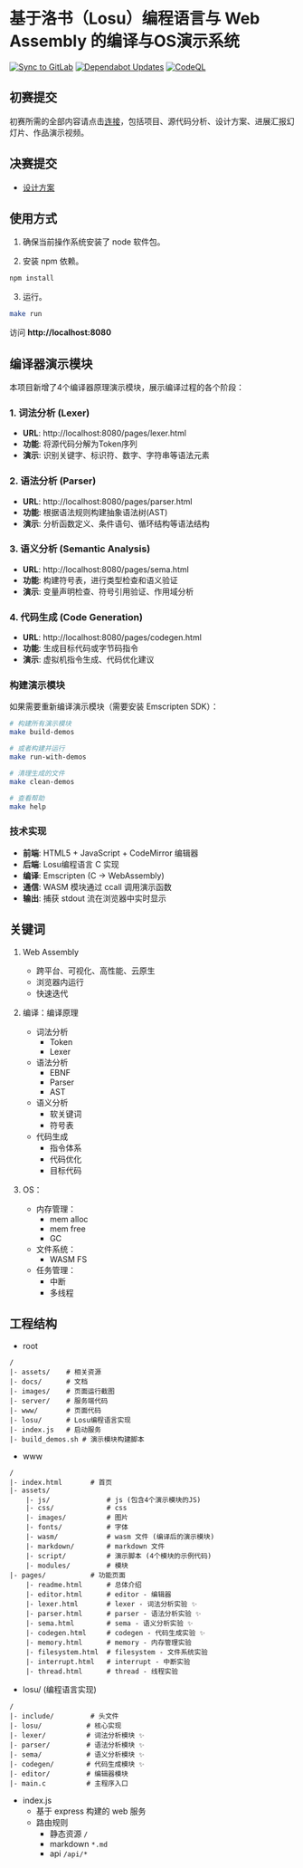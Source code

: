 # 基于洛书（Losu）编程语言与 Web Assembly 的编译与OS演示系统

[![Sync to GitLab](https://github.com/beatrice-os-team/live-code-platform/actions/workflows/mirror.yml/badge.svg)](https://github.com/beatrice-os-team/live-code-platform/actions/workflows/mirror.yml)
[![Dependabot Updates](https://github.com/beatrice-os-team/live-code-platform/actions/workflows/dependabot/dependabot-updates/badge.svg)](https://github.com/beatrice-os-team/live-code-platform/actions/workflows/dependabot/dependabot-updates)
[![CodeQL](https://github.com/beatrice-os-team/live-code-platform/actions/workflows/github-code-scanning/codeql/badge.svg)](https://github.com/beatrice-os-team/live-code-platform/actions/workflows/github-code-scanning/codeql)

## 初赛提交

初赛所需的全部内容请点击[连接](https://github.com/beatrice-os-team#%E5%88%9D%E8%B5%9B%E9%98%B6%E6%AE%B5)，包括项目、源代码分析、设计方案、进展汇报幻灯片、作品演示视频。

## 决赛提交

- [设计方案](https://beatrice-os-team.github.io/docs/final-design-plan/)

## 使用方式

1. 确保当前操作系统安装了 node 软件包。

2. 安装 npm 依赖。

```bash
npm install
```

3. 运行。

```bash
make run
```

访问 **http://localhost:8080**

## 编译器演示模块

本项目新增了4个编译器原理演示模块，展示编译过程的各个阶段：

### 1. 词法分析 (Lexer)
- **URL**: http://localhost:8080/pages/lexer.html
- **功能**: 将源代码分解为Token序列
- **演示**: 识别关键字、标识符、数字、字符串等语法元素

### 2. 语法分析 (Parser) 
- **URL**: http://localhost:8080/pages/parser.html
- **功能**: 根据语法规则构建抽象语法树(AST)
- **演示**: 分析函数定义、条件语句、循环结构等语法结构

### 3. 语义分析 (Semantic Analysis)
- **URL**: http://localhost:8080/pages/sema.html  
- **功能**: 构建符号表，进行类型检查和语义验证
- **演示**: 变量声明检查、符号引用验证、作用域分析

### 4. 代码生成 (Code Generation)
- **URL**: http://localhost:8080/pages/codegen.html
- **功能**: 生成目标代码或字节码指令
- **演示**: 虚拟机指令生成、代码优化建议

### 构建演示模块

如果需要重新编译演示模块（需要安装 Emscripten SDK）：

```bash
# 构建所有演示模块
make build-demos

# 或者构建并运行
make run-with-demos

# 清理生成的文件
make clean-demos

# 查看帮助
make help
```

### 技术实现

- **前端**: HTML5 + JavaScript + CodeMirror 编辑器
- **后端**: Losu编程语言 C 实现
- **编译**: Emscripten (C → WebAssembly)
- **通信**: WASM 模块通过 ccall 调用演示函数
- **输出**: 捕获 stdout 流在浏览器中实时显示

## 关键词
1. Web Assembly
    - 跨平台、可视化、高性能、云原生
    - 浏览器内运行
    - 快速迭代
2. 编译：编译原理
    - 词法分析
        - Token
        - Lexer
    - 语法分析
        - EBNF
        - Parser
        - AST
    - 语义分析
        - 软关键词
        - 符号表
    - 代码生成
        - 指令体系
        - 代码优化
        - 目标代码
    
3. OS：
    - 内存管理：
        - mem alloc
        - mem free
        - GC
    - 文件系统：
        - WASM FS
    - 任务管理：
        - 中断
        - 多线程


## 工程结构
+ root
```
/
|- assets/    # 相关资源
|- docs/      # 文档
|- images/    # 页面运行截图
|- server/    # 服务端代码
|- www/       # 页面代码
|- losu/      # Losu编程语言实现
|- index.js   # 启动服务
|- build_demos.sh # 演示模块构建脚本
```
+ www
```
/
|- index.html       # 首页
|- assets/
    |- js/              # js (包含4个演示模块的JS)
    |- css/             # css
    |- images/          # 图片
    |- fonts/           # 字体
    |- wasm/            # wasm 文件 (编译后的演示模块)
    |- markdown/        # markdown 文件
    |- script/          # 演示脚本 (4个模块的示例代码)
    |- modules/         # 模块
|- pages/           # 功能页面 
    |- readme.html      # 总体介绍
    |- editor.html      # editor - 编辑器
    |- lexer.html       # lexer - 词法分析实验 ✨
    |- parser.html      # parser - 语法分析实验 ✨
    |- sema.html        # sema - 语义分析实验 ✨
    |- codegen.html     # codegen - 代码生成实验 ✨
    |- memory.html      # memory - 内存管理实验
    |- filesystem.html  # filesystem - 文件系统实验
    |- interrupt.html   # interrupt - 中断实验
    |- thread.html      # thread - 线程实验

```

+ losu/ (编程语言实现)
```
/
|- include/         # 头文件
|- losu/           # 核心实现
|- lexer/          # 词法分析模块 ✨
|- parser/         # 语法分析模块 ✨  
|- sema/           # 语义分析模块 ✨
|- codegen/        # 代码生成模块 ✨
|- editor/         # 编辑器模块
|- main.c          # 主程序入口
```

+ index.js 
    - 基于 express 构建的 web 服务
    - 路由规则
        - 静态资源 `/`
        - markdown  `*.md`
        - api `/api/*`

